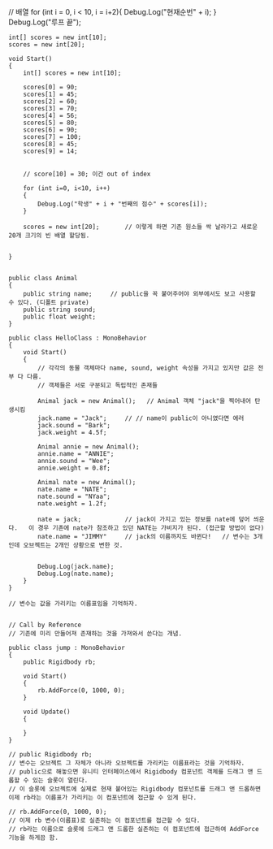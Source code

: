 // 배열
    for (int i = 0, i < 10, i = i+2){
        Debug.Log("현재순번" + i);
    }
    Debug.Log("루프 끝");


    int[] scores = new int[10];
    scores = new int[20];

    void Start()
    {
        int[] scores = new int[10];

        scores[0] = 90;
        scores[1] = 45;
        scores[2] = 60;
        scores[3] = 70;
        scores[4] = 56;
        scores[5] = 80;
        scores[6] = 90;
        scores[7] = 100;
        scores[8] = 45;
        scores[9] = 14;

        
        // score[10] = 30; 이건 out of index
        
        for (int i=0, i<10, i++)
        {
            Debug.Log("학생" + i + "번째의 점수" + scores[i]);
        }

        scores = new int[20];       // 이렇게 하면 기존 원소들 싹 날라가고 새로운 20개 크기의 빈 배열 할당됨.


    }


    public class Animal
    {
        public string name;     // public을 꼭 붙어주어야 외부에서도 보고 사용할 수 있다. (디폴트 private)
        public string sound;
        public float weight;
    }

    public class HelloClass : MonoBehavior
    {
        void Start()
        {
            // 각각의 동물 객체마다 name, sound, weight 속성을 가지고 있지만 값은 전부 다 다름.
            // 객체들은 서로 구분되고 독립적인 존재들

            Animal jack = new Animal();   // Animal 객체 "jack"을 찍어내어 탄생시킴
            jack.name = "Jack";     // // name이 public이 아니였다면 에러
            jack.sound = "Bark";
            jack.weight = 4.5f;

            Animal annie = new Animal();
            annie.name = "ANNIE";
            annie.sound = "Wee";
            annie.weight = 0.8f;

            Animal nate = new Animal();
            nate.name = "NATE";
            nate.sound = "NYaa";
            nate.weight = 1.2f;

            nate = jack;            // jack이 가지고 있는 정보를 nate에 덮어 씌운다.   이 경우 기존에 nate가 참조하고 있던 NATE는 가비지가 된다. (접근할 방법이 없다)
            nate.name = "JIMMY"     // jack의 이름까지도 바뀐다!   // 변수는 3개 인데 오브젝트는 2개인 상황으로 변한 것.


            Debug.Log(jack.name);
            Debug.Log(nate.name);
        }
    }
    
    // 변수는 값을 가리키는 이름표임을 기억하자.
    
    
    // Call by Reference
    // 기존에 미리 만들어져 존재하는 것을 가져와서 쓴다는 개념.

    public class jump : MonoBehavior
    {
        public Rigidbody rb;

        void Start()
        {
            rb.AddForce(0, 1000, 0);
        }

        void Update()
        {
            
        }
    }
    
    // public Rigidbody rb;
    // 변수는 오브젝트 그 자체가 아니라 오브젝트를 가리키는 이름표라는 것을 기억하자.
    // public으로 해놓으면 유니티 인터페이스에서 Rigidbody 컴포넌트 객체를 드래그 앤 드롭할 수 있는 슬롯이 열린다.
    // 이 슬롯에 오브젝트에 실제로 현재 붙어있는 Rigidbody 컴포넌트를 드래그 앤 드롭하면 이제 rb라는 이름표가 가리키는 이 컴포넌트에 접근할 수 있게 된다.
    
    // rb.AddForce(0, 1000, 0);
    // 이제 rb 변수(이름표)로 실존하는 이 컴포넌트를 접근할 수 있다.
    // rb라는 이름으로 슬롯에 드래그 앤 드롭한 실존하는 이 컴포넌트에 접근하여 AddForce 기능을 하게끔 함.
    
